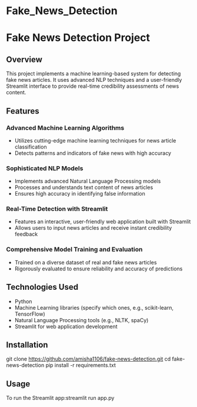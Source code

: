 # Fake_News_Detection

# Fake News Detection Project

## Overview
This project implements a machine learning-based system for detecting fake news articles. It uses advanced NLP techniques and a user-friendly Streamlit interface to provide real-time credibility assessments of news content.

## Features

### Advanced Machine Learning Algorithms
- Utilizes cutting-edge machine learning techniques for news article classification
- Detects patterns and indicators of fake news with high accuracy

### Sophisticated NLP Models
- Implements advanced Natural Language Processing models
- Processes and understands text content of news articles
- Ensures high accuracy in identifying false information

### Real-Time Detection with Streamlit
- Features an interactive, user-friendly web application built with Streamlit
- Allows users to input news articles and receive instant credibility feedback

### Comprehensive Model Training and Evaluation
- Trained on a diverse dataset of real and fake news articles
- Rigorously evaluated to ensure reliability and accuracy of predictions

## Technologies Used
- Python
- Machine Learning libraries (specify which ones, e.g., scikit-learn, TensorFlow)
- Natural Language Processing tools (e.g., NLTK, spaCy)
- Streamlit for web application development

## Installation
git clone https://github.com/amisha1106/fake-news-detection.git
cd fake-news-detection
pip install -r requirements.txt

## Usage
To run the Streamlit app:streamlit run app.py
